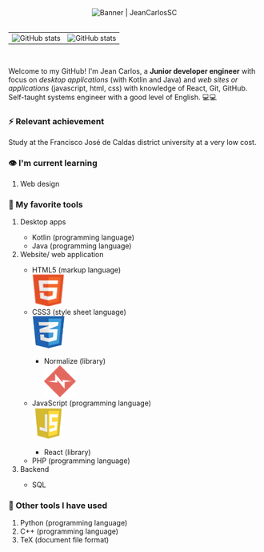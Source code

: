 <!---
  All small icons are in 64px^2 
-->
<div align="center">
  <img alt="Banner | JeanCarlosSC" src="https://i.imgur.com/34fiEUG.gif">
</div>

<br>

<table border="0">
  <tbody>
    <tr>
      <td border="0">
        <a>
          <img alt="GitHub stats" src="https://github-readme-stats.vercel.app/api?username=JeanCarlosSC&show_icons=true&hide_border=true&title_color=6CA0FF&icon_color=6CA0FF&bg_color=151515&text_color=c8c8c8" />
        </a>
      </td>
      <td border="0">
        <a>
          <img alt="GitHub stats" src="https://github-readme-stats.vercel.app/api/top-langs/?username=JeanCarlosSC&layout=compact&title_color=6CA0FF&icon_color=6CA0FF&bg_color=151515&text_color=c8c8c8&hide_border=tru)](https://github.com/anuraghazra/github-readme-stats">
        </a>
      </td>
    </tr>
  </tbody>
</table>

<br>

<p>
  Welcome to my GitHub! I'm Jean Carlos, a <b>Junior developer engineer</b> with focus on <i>desktop applications</i> (with Kotlin and Java) and <i>web sites or applications</i> (javascript, html, css) with knowledge of React, Git, GitHub. Self-taught systems engineer with a good level of English. 💻💻
</p>

<h3> ⚡ Relevant achievement</h3>

<p> Study at the Francisco José de Caldas district university at a very low cost.</p>

<h3> 👁 I'm current learning</h3>

<ol>
  <li> Web design</li>
</ol>

<h3> 🧰 My favorite tools</h3>

<ol>
  <li>Desktop apps</li>

  <ul>
    <li>Kotlin (programming language)</li>
    <li>Java (programming language)</li>
  </ul>
  
  <li>Website/ web application</li>

  <ul>
    <li>HTML5 (markup language)</li>
    <img src="images/html5.svg" width="64px" height="64px">
    <li>CSS3 (style sheet language)</li>
    <img src="images/css3.svg" width="64px" height="64px">
    <ul>
      <li>Normalize (library)</li>
      <img src="images/normalize.svg" width="64px" height="64px">
    </ul>
    <li>JavaScript (programming language)</li>
      <img src="images/js.jpg" width="64px" height="64px">
    <ul>
      <li>React (library)</li>
    </ul>
    <li>PHP (programming language)</li>
  </ul>
  
  <li>Backend</li>
  
  <ul>
    <li>SQL</li>
  </ul>
  
</ol>

<h3> 🧰 Other tools I have used</h3>

<ol>
  <li>Python (programming language)</li>
  <li>C++ (programming language)</li>
  <li>TeX (document file format)</li>
 </ol>
